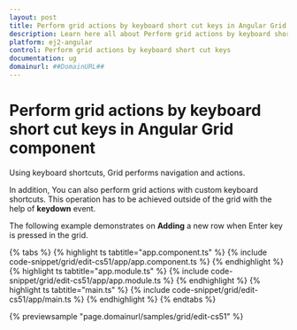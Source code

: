 ```yaml
---
layout: post
title: Perform grid actions by keyboard short cut keys in Angular Grid component | Syncfusion
description: Learn here all about Perform grid actions by keyboard short cut keys in Syncfusion Angular Grid component of Syncfusion Essential JS 2 and more.
platform: ej2-angular
control: Perform grid actions by keyboard short cut keys 
documentation: ug
domainurl: ##DomainURL##
---
```


# Perform grid actions by keyboard short cut keys in Angular Grid component

Using keyboard shortcuts, Grid performs navigation and actions.

In addition, You can also perform grid actions with custom keyboard shortcuts. This operation has to be achieved outside of the grid with the help of **keydown** event.

The following example demonstrates on **Adding** a new row when Enter key is pressed in the grid.

{% tabs %}
{% highlight ts tabtitle="app.component.ts" %}
{% include code-snippet/grid/edit-cs51/app/app.component.ts %}
{% endhighlight %}
{% highlight ts tabtitle="app.module.ts" %}
{% include code-snippet/grid/edit-cs51/app/app.module.ts %}
{% endhighlight %}
{% highlight ts tabtitle="main.ts" %}
{% include code-snippet/grid/edit-cs51/app/main.ts %}
{% endhighlight %}
{% endtabs %}
  
{% previewsample "page.domainurl/samples/grid/edit-cs51" %}

